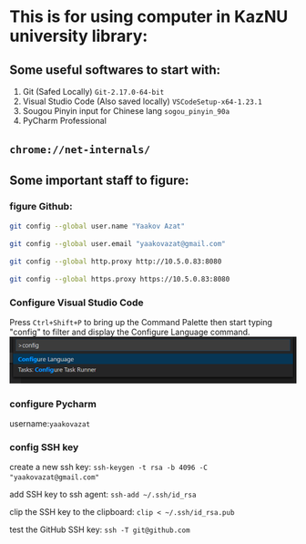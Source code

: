 # This is for using computer in KazNU university library:

## Some useful softwares to start with:

1. Git (Safed Locally) `Git-2.17.0-64-bit`
2. Visual Studio Code (Also saved locally) `VSCodeSetup-x64-1.23.1`
3. Sougou Pinyin input for Chinese lang `sogou_pinyin_90a`
4. PyCharm Professional 

## `chrome://net-internals/`

## Some important staff to figure:

### figure Github:
```bash
git config --global user.name "Yaakov Azat"
``` 
``` bash
git config --global user.email "yaakovazat@gmail.com" 
``` 
``` bash
git config --global http.proxy http://10.5.0.83:8080
``` 
``` bash
git config --global https.proxy https://10.5.0.83:8080
``` 
### Configure Visual Studio Code    
Press `Ctrl+Shift+P` to bring up the Command Palette then start typing "config" to filter and display the Configure Language command.
![](img/configure-language-command.png)  

### configure Pycharm   
username:`yaakovazat`   

### config SSH key

create a new ssh key: `ssh-keygen -t rsa -b 4096 -C "yaakovazat@gmail.com"`

add SSH key to ssh agent: `ssh-add ~/.ssh/id_rsa`

clip the SSH key to the clipboard: `clip < ~/.ssh/id_rsa.pub`

test the GitHub SSH key: `ssh -T git@github.com`
